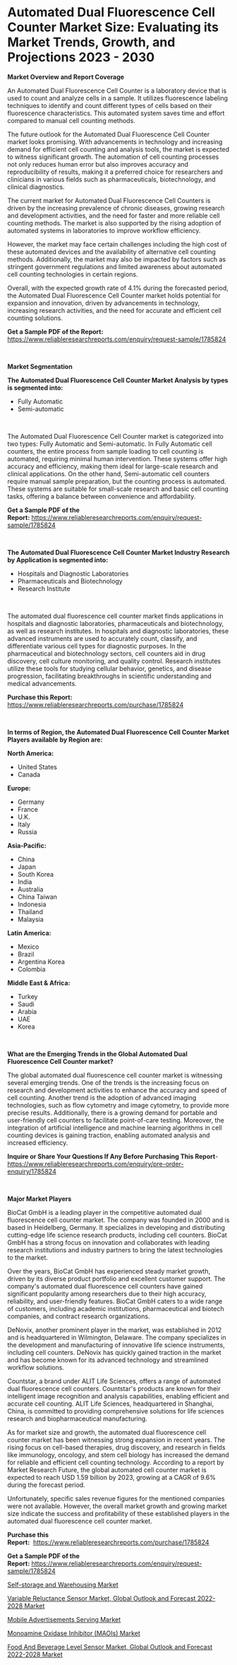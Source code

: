 <p><h1>Automated Dual Fluorescence Cell Counter Market Size: Evaluating its Market Trends, Growth, and Projections 2023 - 2030</h1></p><p><strong>Market Overview and Report Coverage</strong></p>
<p><p>An Automated Dual Fluorescence Cell Counter is a laboratory device that is used to count and analyze cells in a sample. It utilizes fluorescence labeling techniques to identify and count different types of cells based on their fluorescence characteristics. This automated system saves time and effort compared to manual cell counting methods.</p><p>The future outlook for the Automated Dual Fluorescence Cell Counter market looks promising. With advancements in technology and increasing demand for efficient cell counting and analysis tools, the market is expected to witness significant growth. The automation of cell counting processes not only reduces human error but also improves accuracy and reproducibility of results, making it a preferred choice for researchers and clinicians in various fields such as pharmaceuticals, biotechnology, and clinical diagnostics.</p><p>The current market for Automated Dual Fluorescence Cell Counters is driven by the increasing prevalence of chronic diseases, growing research and development activities, and the need for faster and more reliable cell counting methods. The market is also supported by the rising adoption of automated systems in laboratories to improve workflow efficiency.</p><p>However, the market may face certain challenges including the high cost of these automated devices and the availability of alternative cell counting methods. Additionally, the market may also be impacted by factors such as stringent government regulations and limited awareness about automated cell counting technologies in certain regions.</p><p>Overall, with the expected growth rate of 4.1% during the forecasted period, the Automated Dual Fluorescence Cell Counter market holds potential for expansion and innovation, driven by advancements in technology, increasing research activities, and the need for accurate and efficient cell counting solutions.</p></p>
<p><strong>Get a Sample PDF of the Report:</strong> <a href="https://www.reliableresearchreports.com/enquiry/request-sample/1785824">https://www.reliableresearchreports.com/enquiry/request-sample/1785824</a></p>
<p>&nbsp;</p>
<p><strong>Market Segmentation</strong></p>
<p><strong>The Automated Dual Fluorescence Cell Counter Market Analysis by types is segmented into:</strong></p>
<p><ul><li>Fully Automatic</li><li>Semi-automatic</li></ul></p>
<p>&nbsp;</p>
<p><p>The Automated Dual Fluorescence Cell Counter market is categorized into two types: Fully Automatic and Semi-automatic. In Fully Automatic cell counters, the entire process from sample loading to cell counting is automated, requiring minimal human intervention. These systems offer high accuracy and efficiency, making them ideal for large-scale research and clinical applications. On the other hand, Semi-automatic cell counters require manual sample preparation, but the counting process is automated. These systems are suitable for small-scale research and basic cell counting tasks, offering a balance between convenience and affordability.</p></p>
<p><strong>Get a Sample PDF of the Report:</strong>&nbsp;<a href="https://www.reliableresearchreports.com/enquiry/request-sample/1785824">https://www.reliableresearchreports.com/enquiry/request-sample/1785824</a></p>
<p>&nbsp;</p>
<p><strong>The Automated Dual Fluorescence Cell Counter Market Industry Research by Application is segmented into:</strong></p>
<p><ul><li>Hospitals and Diagnostic Laboratories</li><li>Pharmaceuticals and Biotechnology</li><li>Research Institute</li></ul></p>
<p>&nbsp;</p>
<p><p>The automated dual fluorescence cell counter market finds applications in hospitals and diagnostic laboratories, pharmaceuticals and biotechnology, as well as research institutes. In hospitals and diagnostic laboratories, these advanced instruments are used to accurately count, classify, and differentiate various cell types for diagnostic purposes. In the pharmaceutical and biotechnology sectors, cell counters aid in drug discovery, cell culture monitoring, and quality control. Research institutes utilize these tools for studying cellular behavior, genetics, and disease progression, facilitating breakthroughs in scientific understanding and medical advancements.</p></p>
<p><strong>Purchase this Report:</strong>&nbsp; <a href="https://www.reliableresearchreports.com/purchase/1785824">https://www.reliableresearchreports.com/purchase/1785824</a></p>
<p>&nbsp;</p>
<p><strong>In terms of Region, the Automated Dual Fluorescence Cell Counter Market Players available by Region are:</strong></p>
<p>
    <p> <strong> North America: </strong>
        <ul>
            <li>United States</li>
            <li>Canada</li>
        </ul>
        </p> 
    <p> <strong> Europe: </strong>
        <ul>
            <li>Germany</li>
            <li>France</li>
            <li>U.K.</li>
            <li>Italy</li>
            <li>Russia</li>
        </ul>
        </p> 
    <p> <strong> Asia-Pacific: </strong>
        <ul>
            <li>China</li>
            <li>Japan</li>
            <li>South Korea</li>
            <li>India</li>
            <li>Australia</li>
            <li>China Taiwan</li>
            <li>Indonesia</li>
            <li>Thailand</li>
            <li>Malaysia</li>
        </ul>
        </p> 
    <p> <strong> Latin America: </strong>
        <ul>
            <li>Mexico</li>
            <li>Brazil</li>
            <li>Argentina Korea</li>
            <li>Colombia</li>
        </ul>
        </p> 
    <p> <strong> Middle East & Africa: </strong>
        <ul>
            <li>Turkey</li>
            <li>Saudi</li>
            <li>Arabia</li>
            <li>UAE</li>
            <li>Korea</li>
        </ul>
    </p>
    </p>
<p>&nbsp;</p>
<p><strong>What are the Emerging Trends in the Global Automated Dual Fluorescence Cell Counter market?</strong></p>
<p><p>The global automated dual fluorescence cell counter market is witnessing several emerging trends. One of the trends is the increasing focus on research and development activities to enhance the accuracy and speed of cell counting. Another trend is the adoption of advanced imaging technologies, such as flow cytometry and image cytometry, to provide more precise results. Additionally, there is a growing demand for portable and user-friendly cell counters to facilitate point-of-care testing. Moreover, the integration of artificial intelligence and machine learning algorithms in cell counting devices is gaining traction, enabling automated analysis and increased efficiency.</p></p>
<p><strong>Inquire or Share Your Questions If Any Before Purchasing This Report</strong>- <a href="https://www.reliableresearchreports.com/enquiry/pre-order-enquiry/1785824">https://www.reliableresearchreports.com/enquiry/pre-order-enquiry/1785824</a></p>
<p>&nbsp;</p>
<p><strong>Major Market Players</strong></p>
<p><p>BioCat GmbH is a leading player in the competitive automated dual fluorescence cell counter market. The company was founded in 2000 and is based in Heidelberg, Germany. It specializes in developing and distributing cutting-edge life science research products, including cell counters. BioCat GmbH has a strong focus on innovation and collaborates with leading research institutions and industry partners to bring the latest technologies to the market.</p><p>Over the years, BioCat GmbH has experienced steady market growth, driven by its diverse product portfolio and excellent customer support. The company's automated dual fluorescence cell counters have gained significant popularity among researchers due to their high accuracy, reliability, and user-friendly features. BioCat GmbH caters to a wide range of customers, including academic institutions, pharmaceutical and biotech companies, and contract research organizations.</p><p>DeNovix, another prominent player in the market, was established in 2012 and is headquartered in Wilmington, Delaware. The company specializes in the development and manufacturing of innovative life science instruments, including cell counters. DeNovix has quickly gained traction in the market and has become known for its advanced technology and streamlined workflow solutions.</p><p>Countstar, a brand under ALIT Life Sciences, offers a range of automated dual fluorescence cell counters. Countstar's products are known for their intelligent image recognition and analysis capabilities, enabling efficient and accurate cell counting. ALIT Life Sciences, headquartered in Shanghai, China, is committed to providing comprehensive solutions for life sciences research and biopharmaceutical manufacturing.</p><p>As for market size and growth, the automated dual fluorescence cell counter market has been witnessing strong expansion in recent years. The rising focus on cell-based therapies, drug discovery, and research in fields like immunology, oncology, and stem cell biology has increased the demand for reliable and efficient cell counting technology. According to a report by Market Research Future, the global automated cell counter market is expected to reach USD 1.59 billion by 2023, growing at a CAGR of 9.6% during the forecast period.</p><p>Unfortunately, specific sales revenue figures for the mentioned companies were not available. However, the overall market growth and growing market size indicate the success and profitability of these established players in the automated dual fluorescence cell counter market.</p></p>
<p><strong>Purchase this Report:</strong>&nbsp;&nbsp;<a href="https://www.reliableresearchreports.com/purchase/1785824">https://www.reliableresearchreports.com/purchase/1785824</a></p>
<p></p>
<p><strong>Get a Sample PDF of the Report:</strong>&nbsp;<a href="https://www.reliableresearchreports.com/enquiry/request-sample/1785824">https://www.reliableresearchreports.com/enquiry/request-sample/1785824</a></p>
<p><p><a href="https://www.linkedin.com/pulse/self-storage-warehousing-market-size-share-global-analysis/">Self-storage and Warehousing Market</a></p><p><a href="https://medium.com/@andrewhills1925/variable-reluctance-sensor-market-global-outlook-and-forecast-2022-2028-market-report-reveals-the-4a5ae08eda0d">Variable Reluctance Sensor Market, Global Outlook and Forecast 2022-2028 Market</a></p><p><a href="https://www.linkedin.com/pulse/mobile-advertisements-serving-market-insights-players-forecast/">Mobile Advertisements Serving Market</a></p><p><a href="https://www.linkedin.com/pulse/monoamine-oxidase-inhibitor-maois-market-share-amp-new/">Monoamine Oxidase Inhibitor (MAOIs) Market</a></p><p><a href="https://medium.com/@jeromekling1967/food-and-beverage-level-sensor-market-global-outlook-and-forecast-2022-2028-market-trends-0c7383b28f5d">Food And Beverage Level Sensor Market, Global Outlook and Forecast 2022-2028 Market</a></p></p>